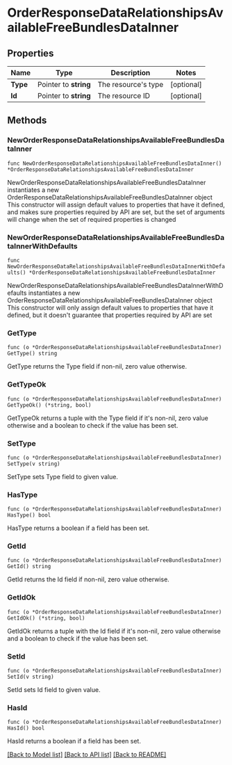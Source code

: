 # OrderResponseDataRelationshipsAvailableFreeBundlesDataInner

## Properties

Name | Type | Description | Notes
------------ | ------------- | ------------- | -------------
**Type** | Pointer to **string** | The resource&#39;s type | [optional] 
**Id** | Pointer to **string** | The resource ID | [optional] 

## Methods

### NewOrderResponseDataRelationshipsAvailableFreeBundlesDataInner

`func NewOrderResponseDataRelationshipsAvailableFreeBundlesDataInner() *OrderResponseDataRelationshipsAvailableFreeBundlesDataInner`

NewOrderResponseDataRelationshipsAvailableFreeBundlesDataInner instantiates a new OrderResponseDataRelationshipsAvailableFreeBundlesDataInner object
This constructor will assign default values to properties that have it defined,
and makes sure properties required by API are set, but the set of arguments
will change when the set of required properties is changed

### NewOrderResponseDataRelationshipsAvailableFreeBundlesDataInnerWithDefaults

`func NewOrderResponseDataRelationshipsAvailableFreeBundlesDataInnerWithDefaults() *OrderResponseDataRelationshipsAvailableFreeBundlesDataInner`

NewOrderResponseDataRelationshipsAvailableFreeBundlesDataInnerWithDefaults instantiates a new OrderResponseDataRelationshipsAvailableFreeBundlesDataInner object
This constructor will only assign default values to properties that have it defined,
but it doesn't guarantee that properties required by API are set

### GetType

`func (o *OrderResponseDataRelationshipsAvailableFreeBundlesDataInner) GetType() string`

GetType returns the Type field if non-nil, zero value otherwise.

### GetTypeOk

`func (o *OrderResponseDataRelationshipsAvailableFreeBundlesDataInner) GetTypeOk() (*string, bool)`

GetTypeOk returns a tuple with the Type field if it's non-nil, zero value otherwise
and a boolean to check if the value has been set.

### SetType

`func (o *OrderResponseDataRelationshipsAvailableFreeBundlesDataInner) SetType(v string)`

SetType sets Type field to given value.

### HasType

`func (o *OrderResponseDataRelationshipsAvailableFreeBundlesDataInner) HasType() bool`

HasType returns a boolean if a field has been set.

### GetId

`func (o *OrderResponseDataRelationshipsAvailableFreeBundlesDataInner) GetId() string`

GetId returns the Id field if non-nil, zero value otherwise.

### GetIdOk

`func (o *OrderResponseDataRelationshipsAvailableFreeBundlesDataInner) GetIdOk() (*string, bool)`

GetIdOk returns a tuple with the Id field if it's non-nil, zero value otherwise
and a boolean to check if the value has been set.

### SetId

`func (o *OrderResponseDataRelationshipsAvailableFreeBundlesDataInner) SetId(v string)`

SetId sets Id field to given value.

### HasId

`func (o *OrderResponseDataRelationshipsAvailableFreeBundlesDataInner) HasId() bool`

HasId returns a boolean if a field has been set.


[[Back to Model list]](../README.md#documentation-for-models) [[Back to API list]](../README.md#documentation-for-api-endpoints) [[Back to README]](../README.md)


